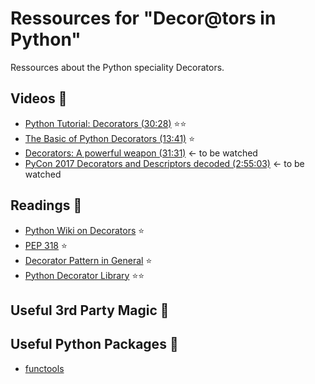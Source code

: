 # Ressources for "Decor@tors in Python"
Ressources about the Python speciality Decorators.

## Videos :movie_camera:
- [Python Tutorial: Decorators (30:28)](https://www.youtube.com/watch?v=FsAPt_9Bf3U&t=7s) :star::star:
- [The Basic of Python Decorators (13:41)](https://www.youtube.com/watch?v=mZ5IwFfqvz8&t=11s) :star:
- [Decorators: A powerful weapon (31:31)](https://www.youtube.com/watch?v=9oyr0mocZTg&t=18s) <- to be watched
- [PyCon 2017 Decorators and Descriptors decoded (2:55:03)](https://www.youtube.com/watch?v=81S01c9zytE&t=3020s) <- to be watched


## Readings :notebook:
- [Python Wiki on Decorators](https://wiki.python.org/moin/PythonDecorators) :star:
- [PEP 318](https://www.python.org/dev/peps/pep-0318/) :star:
- [Decorator Pattern in General](https://en.wikipedia.org/wiki/Decorator_pattern) :star:
- [Python Decorator Library](https://wiki.python.org/moin/PythonDecoratorLibrary) :star::star:

## Useful 3rd Party Magic :crystal_ball:

## Useful Python Packages :rocket:
- [functools](https://docs.python.org/3/library/functools.html)
